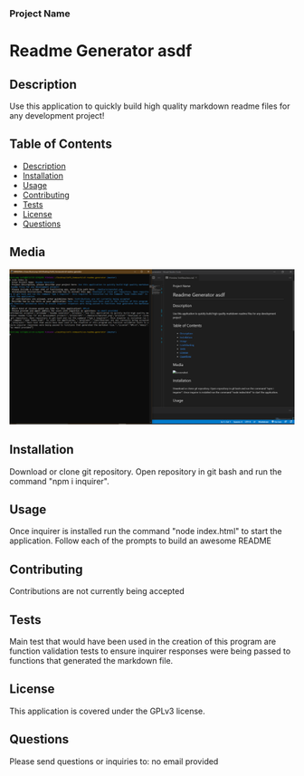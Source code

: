 
### Project Name
# Readme Generator asdf
## Description
Use this application to quickly build high quality markdown readme files for any development project!  
## Table of Contents  
- [Description](#description)
- [Installation](#installation)
- [Usage](#usage)
- [Contributing](#contributing)
- [Tests](#tests)
- [License](#license)
- [Questions](#questions)  
## Media
![Screenshot](/media/screenshot.png)  
## Installation  
Download or clone git repository. Open repository in git bash and run the command "npm i inquirer".
## Usage
Once inquirer is installed run the command "node index.html" to start the application. Follow each of the prompts to build an awesome README
## Contributing
Contributions are not currently being accepted
## Tests
Main test that would have been used in the creation of this program are function validation tests to ensure inquirer responses were being passed to functions that generated the markdown file.  
## License
This application is covered under the GPLv3 license.
## Questions
Please send questions or inquiries to: no email provided
